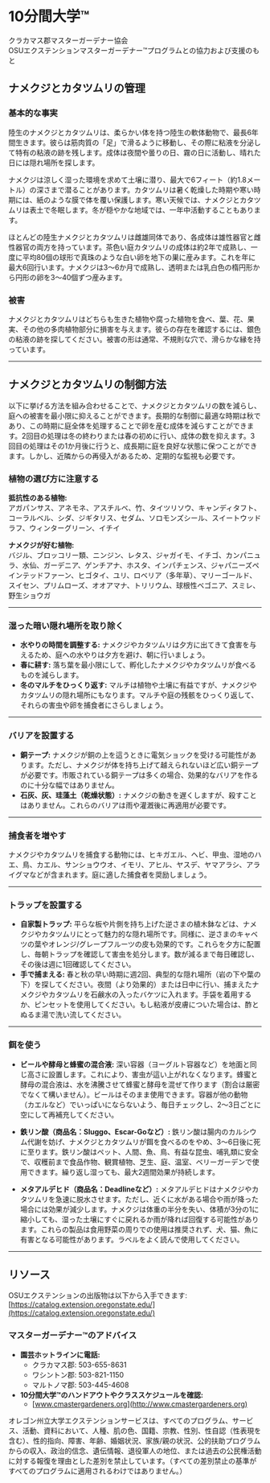 # 10分間大学™  
クラカマス郡マスターガーデナー協会  
OSUエクステンションマスターガーデナー™プログラムとの協力および支援のもと  

## ナメクジとカタツムリの管理  

### 基本的な事実  
陸生のナメクジとカタツムリは、柔らかい体を持つ陸生の軟体動物で、最長6年間生きます。彼らは筋肉質の「足」で滑るように移動し、その際に粘液を分泌して特有の粘液の跡を残します。成体は夜間や曇りの日、霧の日に活動し、晴れた日には隠れ場所を探します。  

ナメクジは涼しく湿った環境を求めて土壌に潜り、最大で6フィート（約1.8メートル）の深さまで潜ることがあります。カタツムリは暑く乾燥した時期や寒い時期には、紙のような膜で体を覆い保護します。寒い天候では、ナメクジとカタツムリは表土で冬眠します。冬が穏やかな地域では、一年中活動することもあります。  

ほとんどの陸生ナメクジとカタツムリは雌雄同体であり、各成体は雄性器官と雌性器官の両方を持っています。茶色い庭カタツムリの成体は約2年で成熟し、一度に平均80個の球形で真珠のような白い卵を地下の巣に産みます。これを年に最大6回行います。ナメクジは3～6か月で成熟し、透明または乳白色の楕円形から円形の卵を3～40個ずつ産みます。  

### 被害  
ナメクジとカタツムリはどちらも生きた植物や腐った植物を食べ、葉、花、果実、その他の多肉植物部分に損害を与えます。彼らの存在を確認するには、銀色の粘液の跡を探してください。被害の形は通常、不規則な穴で、滑らかな縁を持っています。  

---

## ナメクジとカタツムリの制御方法  
以下に挙げる方法を組み合わせることで、ナメクジとカタツムリの数を減らし、庭への被害を最小限に抑えることができます。長期的な制御に最適な時期は秋であり、この時期に庭全体を処理することで卵を産む成体を減らすことができます。2回目の処理は冬の終わりまたは春の初めに行い、成体の数を抑えます。3回目の処理はその1か月後に行うと、成長期に庭を良好な状態に保つことができます。しかし、近隣からの再侵入があるため、定期的な監視も必要です。  

### 植物の選び方に注意する  
**抵抗性のある植物:**  
アガパンサス、アネモネ、アスチルベ、竹、タイツリソウ、キャンディタフト、コーラルベル、シダ、ジギタリス、セダム、ソロモンズシール、スイートウッドラフ、ウィンターグリーン、イチイ  

**ナメクジが好む植物:**  
バジル、ブロッコリー類、ニンジン、レタス、ジャガイモ、イチゴ、カンパニュラ、水仙、ガーデニア、ゲンチアナ、ホスタ、インパチェンス、ジャパニーズペインテッドファーン、ヒゴタイ、ユリ、ロベリア（多年草）、マリーゴールド、スイセン、プリムローズ、オオアマナ、トリリウム、球根性ベゴニア、スミレ、野生ショウガ  

---

### 湿った暗い隠れ場所を取り除く  
- **水やりの時間を調整する:** ナメクジやカタツムリは夕方に出てきて食害を与えるため、庭への水やりは夕方を避け、朝に行いましょう。  
- **春に耕す:** 落ち葉を最小限にして、孵化したナメクジやカタツムリが食べるものを減らします。  
- **冬のマルチをひっくり返す:** マルチは植物や土壌に有益ですが、ナメクジやカタツムリの隠れ場所にもなります。マルチや庭の残骸をひっくり返して、それらの害虫や卵を捕食者にさらしましょう。  

---

### バリアを設置する  
- **銅テープ:** ナメクジが銅の上を這うときに電気ショックを受ける可能性があります。ただし、ナメクジが体を持ち上げて越えられないほど広い銅テープが必要です。市販されている銅テープは多くの場合、効果的なバリアを作るのに十分な幅ではありません。  
- **石灰、灰、珪藻土（乾燥状態）:** ナメクジの動きを遅くしますが、殺すことはありません。これらのバリアは雨や灌漑後に再適用が必要です。  

---

### 捕食者を増やす  
ナメクジやカタツムリを捕食する動物には、ヒキガエル、ヘビ、甲虫、湿地のハエ、鳥、カエル、サンショウウオ、イモリ、アヒル、ヤスデ、ヤマアラシ、アライグマなどが含まれます。庭に適した捕食者を奨励しましょう。  

---

### トラップを設置する  
- **自家製トラップ:** 平らな板や片側を持ち上げた逆さまの植木鉢などは、ナメクジやカタツムリにとって魅力的な隠れ場所です。同様に、逆さまのキャベツの葉やオレンジ/グレープフルーツの皮も効果的です。これらを夕方に配置し、毎朝トラップを確認して害虫を処分します。数が減るまで毎日確認し、その後は週に1回確認してください。  
- **手で捕まえる:** 春と秋の早い時期に週2回、典型的な隠れ場所（岩の下や葉の下）を探してください。夜間（より効果的）または日中に行い、捕まえたナメクジやカタツムリを石鹸水の入ったバケツに入れます。手袋を着用するか、ピンセットを使用してください。もし粘液が皮膚についた場合は、酢とぬるま湯で洗い流してください。  

---

### 餌を使う  
- **ビールや酵母と蜂蜜の混合液:** 深い容器（ヨーグルト容器など）を地面と同じ高さに設置します。これにより、害虫が這い上がれなくなります。蜂蜜と酵母の混合液は、水を沸騰させて蜂蜜と酵母を混ぜて作ります（割合は厳密でなくて構いません）。ビールはそのまま使用できます。容器が他の動物（カエルなど）でいっぱいにならないよう、毎日チェックし、2～3日ごとに空にして再補充してください。  

- **鉄リン酸（商品名：Sluggo、Escar-Goなど）:** 鉄リン酸は腸内のカルシウム代謝を妨げ、ナメクジとカタツムリが餌を食べるのをやめ、3～6日後に死に至ります。鉄リン酸はペット、人間、魚、鳥、有益な昆虫、哺乳類に安全で、収穫前まで食品作物、観賞植物、芝生、庭、温室、ベリーガーデンで使用できます。繰り返し湿っても、最大2週間効果が持続します。  

- **メタアルデヒド（商品名：Deadlineなど）:** メタアルデヒドはナメクジやカタツムリを急速に脱水させます。ただし、近くに水がある場合や雨が降った場合には効果が減少します。ナメクジは体重の半分を失い、体積が3分の1に縮小しても、湿った土壌にすぐに戻れるか雨が降れば回復する可能性があります。これらの製品は食用野菜の周りでの使用は推奨されず、犬、猫、魚に有害となる可能性があります。ラベルをよく読んで使用してください。  

---

## リソース  
OSUエクステンションの出版物は以下から入手できます: [https://catalog.extension.oregonstate.edu/](https://catalog.extension.oregonstate.edu/)  

### マスターガーデナー™のアドバイス  
- **園芸ホットラインに電話:**  
  - クラカマス郡: 503-655-8631  
  - ワシントン郡: 503-821-1150  
  - マルトノマ郡: 503-445-4608  
- **10分間大学™のハンドアウトやクラススケジュールを確認:**  
  - [www.cmastergardeners.org](http://www.cmastergardeners.org)  

オレゴン州立大学エクステンションサービスは、すべてのプログラム、サービス、活動、資料において、人種、肌の色、国籍、宗教、性別、性自認（性表現を含む）、性的指向、障害、年齢、婚姻状況、家族/親の状況、公的扶助プログラムからの収入、政治的信念、遺伝情報、退役軍人の地位、または過去の公民権活動に対する報復を理由とした差別を禁止しています。（すべての差別禁止の基準がすべてのプログラムに適用されるわけではありません。）